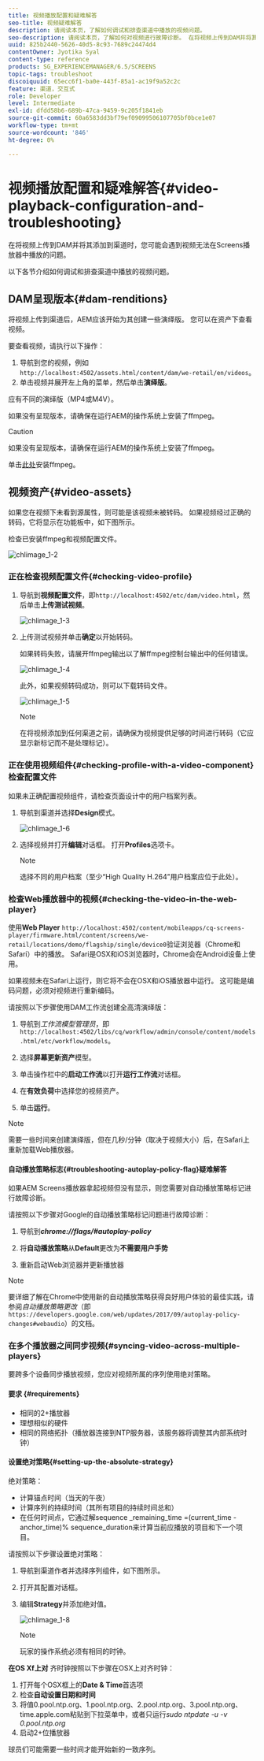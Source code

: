 ```yaml
---
title: 视频播放配置和疑难解答
seo-title: 视频疑难解答
description: 请阅读本页，了解如何调试和排查渠道中播放的视频问题。
seo-description: 请阅读本页，了解如何对视频进行故障诊断。 在将视频上传到DAM并将其添加到渠道时，您可能会遇到视频在Screens播放器中无法播放的问题，本节将介绍如何调试渠道中播放的视频并对其进行故障诊断。
uuid: 825b2440-5626-40d5-8c93-7689c24474d4
contentOwner: Jyotika Syal
content-type: reference
products: SG_EXPERIENCEMANAGER/6.5/SCREENS
topic-tags: troubleshoot
discoiquuid: 65ecc6f1-ba0e-443f-85a1-ac19f9a52c2c
feature: 渠道，交互式
role: Developer
level: Intermediate
exl-id: dfdd58b6-689b-47ca-9459-9c205f1841eb
source-git-commit: 60a6583dd3bf79ef09099506107705bf0bce1e07
workflow-type: tm+mt
source-wordcount: '846'
ht-degree: 0%

---
```


# 视频播放配置和疑难解答{#video-playback-configuration-and-troubleshooting}

在将视频上传到DAM并将其添加到渠道时，您可能会遇到视频无法在Screens播放器中播放的问题。

以下各节介绍如何调试和排查渠道中播放的视频问题。

## DAM呈现版本{#dam-renditions}

将视频上传到渠道后，AEM应该开始为其创建一些演绎版。 您可以在资产下查看视频。

要查看视频，请执行以下操作：

1. 导航到您的视频，例如`http://localhost:4502/assets.html/content/dam/we-retail/en/videos`。
1. 单击视频并展开左上角的菜单，然后单击&#x200B;**演绎版**。

应有不同的演绎版（MP4或M4V）。

如果没有呈现版本，请确保在运行AEM的操作系统上安装了ffmpeg。

>[!CAUTION]
>
>如果没有呈现版本，请确保在运行AEM的操作系统上安装了ffmpeg。
>
>单击[此处](https://www.ffmpeg.org/download.html)安装ffmpeg。

## 视频资产{#video-assets}

如果您在视频下未看到源属性，则可能是该视频未被转码。 如果视频经过正确的转码，它将显示在功能板中，如下图所示。

检查已安装ffmpeg和视频配置文件。

![chlimage_1-2](assets/chlimage_1-2.png)

### 正在检查视频配置文件{#checking-video-profile}

1. 导航到&#x200B;**视频配置文件**，即`http://localhost:4502/etc/dam/video.html`，然后单击&#x200B;**上传测试视频**。

   ![chlimage_1-3](assets/chlimage_1-3.png)

1. 上传测试视频并单击&#x200B;**确定**&#x200B;以开始转码。

   如果转码失败，请展开ffmpeg输出以了解ffmpeg控制台输出中的任何错误。

   ![chlimage_1-4](assets/chlimage_1-4.png)

   此外，如果视频转码成功，则可以下载转码文件。

   ![chlimage_1-5](assets/chlimage_1-5.png)

   >[!NOTE]
   >
   >在将视频添加到任何渠道之前，请确保为视频提供足够的时间进行转码（它应显示新标记而不是处理标记）。

### 正在使用视频组件{#checking-profile-with-a-video-component}检查配置文件

如果未正确配置视频组件，请检查页面设计中的用户档案列表。

1. 导航到渠道并选择&#x200B;**Design**&#x200B;模式。

   ![chlimage_1-6](assets/chlimage_1-6.png)

1. 选择视频并打开&#x200B;**编辑**&#x200B;对话框。 打开&#x200B;**Profiles**&#x200B;选项卡。

   >[!NOTE]
   >选择不同的用户档案（至少“High Quality H.264”用户档案应位于此处）。

### 检查Web播放器中的视频{#checking-the-video-in-the-web-player}

使用&#x200B;**Web Player** `http://localhost:4502/content/mobileapps/cq-screens-player/firmware.html/content/screens/we-retail/locations/demo/flagship/single/device0`验证浏览器（Chrome和Safari）中的播放。 Safari是OSX和iOS浏览器时，Chrome会在Android设备上使用。

如果视频未在Safari上运行，则它将不会在OSX和iOS播放器中运行。 这可能是编码问题，必须对视频进行重新编码。

请按照以下步骤使用DAM工作流创建全高清演绎版：

1. 导航到&#x200B;*工作流模型管理员*，即`http://localhost:4502/libs/cq/workflow/admin/console/content/models.html/etc/workflow/models`。
1. 选择&#x200B;**屏幕更新资产**&#x200B;模型。
1. 单击操作栏中的&#x200B;**启动工作流**&#x200B;以打开&#x200B;**运行工作流**&#x200B;对话框。

1. 在&#x200B;**有效负荷**&#x200B;中选择您的视频资产。
1. 单击&#x200B;**运行**。

>[!NOTE]
>
>需要一些时间来创建演绎版，但在几秒/分钟（取决于视频大小）后，在Safari上重新加载Web播放器。

#### 自动播放策略标志{#troubleshooting-autoplay-policy-flag}疑难解答

如果AEM Screens播放器拿起视频但没有显示，则您需要对自动播放策略标记进行故障诊断。

请按照以下步骤对Google的自动播放策略标记问题进行故障诊断：

1. 导航到&#x200B;***chrome://flags/#autoplay-policy***
1. 将&#x200B;**自动播放策略**&#x200B;从&#x200B;**Default**&#x200B;更改为&#x200B;**不需要用户手势**

1. 重新启动Web浏览器并更新播放器

>[!NOTE]
>
>要详细了解在Chrome中使用新的自动播放策略获得良好用户体验的最佳实践，请参阅&#x200B;*自动播放策略更改*（即`https://developers.google.com/web/updates/2017/09/autoplay-policy-changes#webaudio`）的文档。

### 在多个播放器之间同步视频{#syncing-video-across-multiple-players}

要跨多个设备同步播放视频，您应对视频所属的序列使用绝对策略。

#### 要求 {#requirements}

* 相同的2+播放器
* 理想相似的硬件
* 相同的网络拓扑（播放器连接到NTP服务器，该服务器将调整其内部系统时钟）

#### 设置绝对策略{#setting-up-the-absolute-strategy}

绝对策略：

* 计算锚点时间（当天的午夜）
* 计算序列的持续时间（其所有项目的持续时间总和）
* 在任何时间点，它通过解sequence _remaining_time =(current_time - anchor_time)% sequence_duration来计算当前应播放的项目和下一个项目。

请按照以下步骤设置绝对策略：

1. 导航到渠道作者并选择序列组件，如下图所示。
1. 打开其配置对话框。
1. 编辑&#x200B;**Strategy**&#x200B;并添加绝对值。

   ![chlimage_1-8](assets/chlimage_1-8.png)

   >[!NOTE]
   >玩家的操作系统必须有相同的时钟。

**在OS Xf上对** 齐时钟按照以下步骤在OSX上对齐时钟：

1. 打开每个OSX框上的&#x200B;**Date &amp; Time**&#x200B;首选项
1. 检查&#x200B;**自动设置日期和时间**
1. 将值0.pool.ntp.org、1.pool.ntp.org、2.pool.ntp.org、3.pool.ntp.org、time.apple.com粘贴到下拉菜单中，或者只运行&#x200B;*sudo ntpdate -u -v 0.pool.ntp.org*
1. 启动2+位播放器

球员们可能需要一些时间才能开始新的一致序列。
